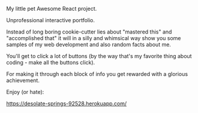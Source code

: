 My little pet Awesome React project.

Unprofessional interactive portfolio.

Instead of long boring cookie-cutter lies about "mastered this" and "accomplished that" it will in a silly and whimsical way show you some samples of my web development and also random facts about me.

You'll get to click a lot of buttons (by the way that's my favorite thing about coding - make all the buttons click).

For making it through each block of info you get rewarded with a glorious achievement.

Enjoy (or hate):

https://desolate-springs-92528.herokuapp.com/